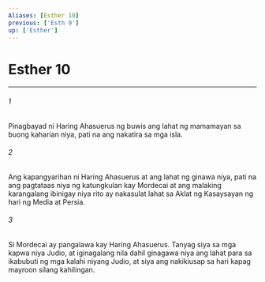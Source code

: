 ```yaml
---
Aliases: [Esther 10]
previous: ['Esth 9']
up: ['Esther']
---
```

# Esther 10

***


###### 1 


Pinagbayad ni Haring Ahasuerus ng buwis ang lahat ng mamamayan sa buong kaharian niya, pati na ang nakatira sa mga isla. 


###### 2 


Ang kapangyarihan ni Haring Ahasuerus at ang lahat ng ginawa niya, pati na ang pagtataas niya ng katungkulan kay Mordecai at ang malaking karangalang ibinigay niya rito ay nakasulat lahat sa Aklat ng Kasaysayan ng hari ng Media at Persia. 


###### 3 


Si Mordecai ay pangalawa kay Haring Ahasuerus. Tanyag siya sa mga kapwa niya Judio, at iginagalang nila dahil ginagawa niya ang lahat para sa ikabubuti ng mga kalahi niyang Judio, at siya ang nakikiusap sa hari kapag mayroon silang kahilingan.
